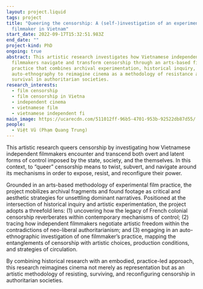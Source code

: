 ```yaml
---
layout: project.liquid
tags: project
title: "Queering the censorship: A (self-)investigation of an experimental
  filmmaker in Vietnam"
start_date: 2022-09-17T15:32:51.983Z
end_date: ""
project-kind: PhD
ongoing: true
abstract: This artistic research investigates how Vietnamese independent
  filmmakers navigate and transform censorship through an arts-based film
  practice that combines archival experimentation, historical inquiry, and
  auto-ethnography to reimagine cinema as a methodology of resistance and
  survival in authoritarian societies.
research_interests:
  - film censorship
  - film censorship in Vietna
  - independent cinema
  - vietnamese film
  - vietnamese independent fi
main_image: https://ucarecdn.com/511012ff-96b5-4701-953b-92522db87d55/
people:
  - Việt Vũ (Phạm Quang Trung)
---
```

This artistic research queers censorship by investigating how Vietnamese independent filmmakers encounter and transcend both overt and latent forms of control imposed by the state, society, and the  themselves. In this context, to “queer” censorship means to twist, subvert, and navigate around its mechanisms in order to expose, resist, and reconfigure their power. 

Grounded in an arts-based methodology of experimental film practice, the project mobilizes archival fragments and found footage as critical and aesthetic strategies for unsettling dominant narratives. Positioned at the intersection of historical inquiry and artistic experimentation, the project adopts a threefold lens: (1) uncovering how the legacy of French colonial censorship reverberates within contemporary mechanisms of control; (2) tracing how independent filmmakers negotiate artistic freedom within the contradictions of neo-liberal authoritarianism; and (3) engaging in an auto-ethnographic investigation of one filmmaker’s practice, mapping the entanglements of censorship with artistic choices, production conditions, and strategies of circulation. 

By combining historical research with an embodied, practice-led approach, this research reimagines cinema not merely as representation but as an artistic methodology of resisting, surviving, and reconfiguring censorship in authoritarian societies.